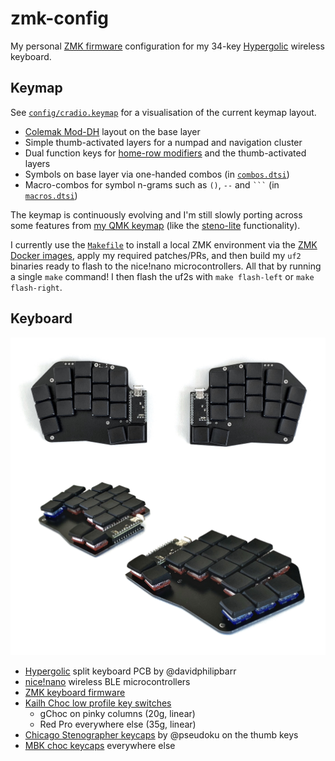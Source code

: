 # zmk-config

My personal [ZMK firmware][3] configuration for my 34-key [Hypergolic][1] wireless keyboard.

## Keymap

See [`config/cradio.keymap`](config/cradio.keymap) for a visualisation of the current keymap layout.

* [Colemak Mod-DH][8] layout on the base layer
* Simple thumb-activated layers for a numpad and navigation cluster
* Dual function keys for [home-row modifiers][9] and the thumb-activated layers
* Symbols on base layer via one-handed combos (in [`combos.dtsi`](config/combos.dtsi))
* Macro-combos for symbol n-grams such as `()`, `--` and `` ``` `` (in [`macros.dtsi`](config/macros.dtsi))

The keymap is continuously evolving and I'm still slowly porting across some features from [my QMK keymap][7] (like the [steno-lite][11] functionality).

I currently use the [`Makefile`](Makefile) to install a local ZMK environment via the [ZMK Docker images][10], apply my required patches/PRs, and then build my `uf2` binaries ready to flash to the nice!nano microcontrollers. All that by running a single `make` command! I then flash the uf2s with `make flash-left` or `make flash-right`.

## Keyboard

![Hypergolic wireless split keyboard](data/hypergolic.jpg)

* [Hypergolic][1] split keyboard PCB by @davidphilipbarr
* [nice!nano][2] wireless BLE microcontrollers
* [ZMK keyboard firmware][3]
* [Kailh Choc low profile key switches][6]
  * gChoc on pinky columns (20g, linear)
  * Red Pro everywhere else (35g, linear)
* [Chicago Stenographer keycaps][4] by @pseudoku on the thumb keys
* [MBK choc keycaps][5] everywhere else

[1]: https://github.com/davidphilipbarr/hypergolic
[2]: https://nicekeyboards.com/nice-nano/
[3]: https://github.com/zmkfirmware/zmk
[4]: https://github.com/pseudoku/PseudoMakeMeKeyCapProfiles#chicago-stenographer
[5]: https://www.reddit.com/r/MechanicalKeyboards/comments/eq6vzs/gb_mbk_choc_lowprofile_keycaps_preorder_now/
[6]: http://www.kailh.com/en/Products/Ks/CS/
[7]: https://github.com/dxmh/34keymap
[8]: https://colemakmods.github.io/mod-dh/
[9]: https://precondition.github.io/home-row-mods
[10]: https://github.com/zmkfirmware/zmk-docker
[11]: https://noahfrederick.com/log/colemak-steno-hybrid-in-qmk

